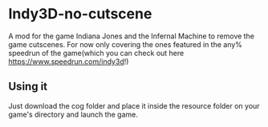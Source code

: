 # Indy3D-no-cutscene

A mod for the game Indiana Jones and the Infernal Machine to remove the game cutscenes. For now only covering the ones featured in the any% speedrun of the game(which you can check out here https://www.speedrun.com/indy3d!)

## Using it

Just download the cog folder and place it inside the resource folder on your game's directory and launch the game.
